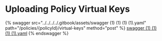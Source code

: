 # Uploading Policy Virtual Keys



{% swagger src="../../../../.gitbook/assets/swagger (1) (1) (1) (1).yaml" path="/policies/{policyId}/virtual-keys" method="post" %}
[swagger (1) (1) (1) (1).yaml](<../../../../.gitbook/assets/swagger (1) (1) (1) (1).yaml>)
{% endswagger %}
